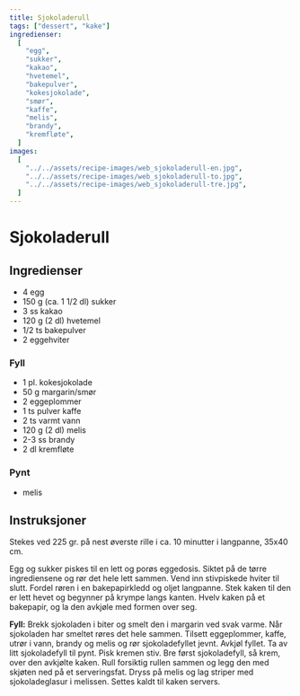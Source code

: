 ```yaml
---
title: Sjokoladerull
tags: ["dessert", "kake"]
ingredienser:
  [
    "egg",
    "sukker",
    "kakao",
    "hvetemel",
    "bakepulver",
    "kokesjokolade",
    "smør",
    "kaffe",
    "melis",
    "brandy",
    "kremfløte",
  ]
images:
  [
    "../../assets/recipe-images/web_sjokoladerull-en.jpg",
    "../../assets/recipe-images/web_sjokoladerull-to.jpg",
    "../../assets/recipe-images/web_sjokoladerull-tre.jpg",
  ]
---
```


# Sjokoladerull

## Ingredienser

- 4 egg
- 150 g (ca. 1 1/2 dl) sukker
- 3 ss kakao
- 120 g (2 dl) hvetemel
- 1/2 ts bakepulver
- 2 eggehviter

### Fyll

- 1 pl. kokesjokolade
- 50 g margarin/smør
- 2 eggeplommer
- 1 ts pulver kaffe
- 2 ts varmt vann
- 120 g (2 dl) melis
- 2-3 ss brandy
- 2 dl kremfløte

### Pynt

- melis

## Instruksjoner

Stekes ved 225 gr. på nest øverste rille i ca. 10 minutter i langpanne, 35x40 cm.

Egg og sukker piskes til en lett og porøs eggedosis. Siktet på de tørre ingrediensene og rør det hele lett sammen. Vend inn stivpiskede hviter til slutt. Fordel røren i en bakepapirkledd og oljet langpanne. Stek kaken til den er lett hevet og begynner på krympe langs kanten. Hvelv kaken på et bakepapir, og la den avkjøle med formen over seg.

**Fyll:** Brekk sjokoladen i biter og smelt den i margarin ved svak varme. Når sjokoladen har smeltet røres det hele sammen. Tilsett eggeplommer, kaffe, utrør i vann, brandy og melis og rør sjokoladefyllet jevnt. Avkjøl fyllet. Ta av litt sjokoladefyll til pynt. Pisk kremen stiv. Bre først sjokoladefyll, så krem, over den avkjølte kaken. Rull forsiktig rullen sammen og legg den med skjøten ned på et serveringsfat. Dryss på melis og lag striper med sjokoladeglasur i melissen. Settes kaldt til kaken servers.

